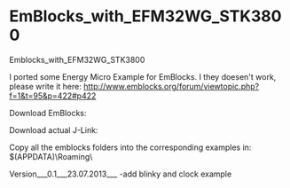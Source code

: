 EmBlocks_with_EFM32WG_STK3800
=============================

Emblocks_with_EFM32WG_STK3800

I ported some Energy Micro Example for EmBlocks.
I they doesen't work, please write it here:
http://www.emblocks.org/forum/viewtopic.php?f=1&t=95&p=422#p422

Download EmBlocks:

Download actual J-Link:

Copy all the emblocks folders into the corresponding examples in:
$(APPDATA)\Roaming\

Version___0.1___23.07.2013___
-add blinky and clock example
